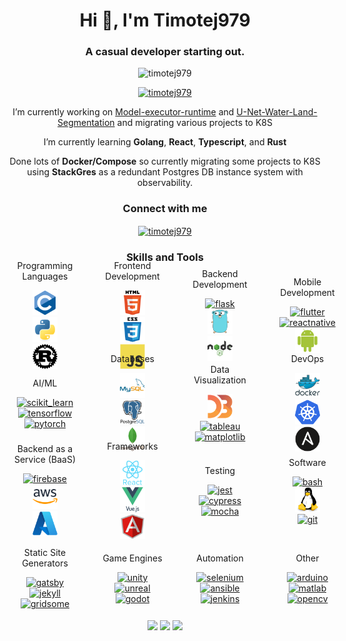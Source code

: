 <h1 align="center">Hi 👋, I'm Timotej979</h1>
<h3 align="center">A casual developer starting out.</h3>

<p align="center"> <img src="https://komarev.com/ghpvc/?username=timotej979&label=Profile%20views&color=0e75b6&style=flat" alt="timotej979" /> </p>

<p align="center"> <a href="https://github.com/ryo-ma/github-profile-trophy"><img src="https://github-profile-trophy.vercel.app/?username=timotej979&theme=tokyonight&row=3&column=3" alt="timotej979" /></a> </p>

<p align="center">I’m currently working on <a href="https://github.com/Timotej979/Model-executor-runtime">Model-executor-runtime</a> and <a href="https://github.com/Timotej979/U-Net-Water-Land-Segmentation">U-Net-Water-Land-Segmentation</a> and migrating various projects to K8S</p>

<p align="center">I’m currently learning <strong>Golang</strong>, <strong>React</strong>, <strong>Typescript</strong>, and <strong>Rust</strong></p>
<p align="center">Done lots of <strong>Docker/Compose</strong> so currently migrating some projects to K8S using <strong>StackGres</strong> as a redundant Postgres DB instance system with observability.</p>

<h3 align="center">Connect with me</h3>
<p align="center">
<a href="https://linkedin.com/in/timotej979" target="blank"><img align="center" src="https://raw.githubusercontent.com/rahuldkjain/github-profile-readme-generator/master/src/images/icons/Social/linked-in-alt.svg" alt="timotej979" height="30" width="40" /></a>
</p>

<h3 align="center">Skills and Tools</h3>

<style>
.grid-container {
  display: grid;
  grid-template-columns: repeat(4, 1fr);
  gap: 20px;
  justify-items: center;
  margin: 0 auto;
  max-width: 800px;
}

.grid-item {
  border: 2px solid neonpurple;
  border-radius: 15px;
  padding: 10px;
  text-align: center;
  width: 100px;
  height: 100px;
  display: flex;
  flex-direction: column;
  align-items: center;
  justify-content: center;
}

.grid-item img {
  width: 40px;
  height: 40px;
}

.neon-purple {
  border-color: #9b30ff;
}
</style>

<div class="grid-container">
  <div class="grid-item neon-purple">
    <p>Programming Languages</p>
    <a href="https://www.cprogramming.com/" target="_blank" rel="noreferrer">
      <img src="https://raw.githubusercontent.com/devicons/devicon/master/icons/c/c-original.svg" alt="c"/>
    </a>
    <a href="https://www.python.org" target="_blank" rel="noreferrer">
      <img src="https://raw.githubusercontent.com/devicons/devicon/master/icons/python/python-original.svg" alt="python"/>
    </a>
    <a href="https://www.rust-lang.org" target="_blank" rel="noreferrer">
      <img src="https://raw.githubusercontent.com/devicons/devicon/master/icons/rust/rust-plain.svg" alt="rust"/>
    </a>
  </div>

  <div class="grid-item neon-purple">
    <p>Frontend Development</p>
    <a href="https://www.w3.org/html/" target="_blank" rel="noreferrer">
      <img src="https://raw.githubusercontent.com/devicons/devicon/master/icons/html5/html5-original-wordmark.svg" alt="html5"/>
    </a>
    <a href="https://www.w3schools.com/css/" target="_blank" rel="noreferrer">
      <img src="https://raw.githubusercontent.com/devicons/devicon/master/icons/css3/css3-original-wordmark.svg" alt="css3"/>
    </a>
    <a href="https://developer.mozilla.org/en-US/docs/Web/JavaScript" target="_blank" rel="noreferrer">
      <img src="https://raw.githubusercontent.com/devicons/devicon/master/icons/javascript/javascript-original.svg" alt="javascript"/>
    </a>
  </div>

  <div class="grid-item neon-purple">
    <p>Backend Development</p>
    <a href="https://flask.palletsprojects.com/" target="_blank" rel="noreferrer">
      <img src="https://www.vectorlogo.zone/logos/pocoo_flask/pocoo_flask-icon.svg" alt="flask"/>
    </a>
    <a href="https://golang.org" target="_blank" rel="noreferrer">
      <img src="https://raw.githubusercontent.com/devicons/devicon/master/icons/go/go-original.svg" alt="go"/>
    </a>
    <a href="https://nodejs.org" target="_blank" rel="noreferrer">
      <img src="https://raw.githubusercontent.com/devicons/devicon/master/icons/nodejs/nodejs-original-wordmark.svg" alt="nodejs"/>
    </a>
  </div>

  <div class="grid-item neon-purple">
    <p>Mobile Development</p>
    <a href="https://flutter.dev/" target="_blank" rel="noreferrer">
      <img src="https://www.vectorlogo.zone/logos/flutterio/flutterio-icon.svg" alt="flutter"/>
    </a>
    <a href="https://reactnative.dev/" target="_blank" rel="noreferrer">
      <img src="https://reactnative.dev/img/header_logo.svg" alt="reactnative"/>
    </a>
    <a href="https://developer.android.com/" target="_blank" rel="noreferrer">
      <img src="https://raw.githubusercontent.com/devicons/devicon/master/icons/android/android-original.svg" alt="android"/>
    </a>
  </div>

  <div class="grid-item neon-purple">
    <p>AI/ML</p>
    <a href="https://scikit-learn.org/" target="_blank" rel="noreferrer">
      <img src="https://upload.wikimedia.org/wikipedia/commons/0/05/Scikit_learn_logo_small.svg" alt="scikit_learn"/>
    </a>
    <a href="https://www.tensorflow.org/" target="_blank" rel="noreferrer">
      <img src="https://www.vectorlogo.zone/logos/tensorflow/tensorflow-icon.svg" alt="tensorflow"/>
    </a>
    <a href="https://pytorch.org/" target="_blank" rel="noreferrer">
      <img src="https://www.vectorlogo.zone/logos/pytorch/pytorch-icon.svg" alt="pytorch"/>
    </a>
  </div>

  <div class="grid-item neon-purple">
    <p>Databases</p>
    <a href="https://www.mysql.com/" target="_blank" rel="noreferrer">
      <img src="https://raw.githubusercontent.com/devicons/devicon/master/icons/mysql/mysql-original-wordmark.svg" alt="mysql"/>
    </a>
    <a href="https://www.postgresql.org" target="_blank" rel="noreferrer">
      <img src="https://raw.githubusercontent.com/devicons/devicon/master/icons/postgresql/postgresql-original-wordmark.svg" alt="postgresql"/>
    </a>
    <a href="https://www.mongodb.com/" target="_blank" rel="noreferrer">
      <img src="https://raw.githubusercontent.com/devicons/devicon/master/icons/mongodb/mongodb-original-wordmark.svg" alt="mongodb"/>
    </a>
  </div>

  <div class="grid-item neon-purple">
    <p>Data Visualization</p>
    <a href="https://d3js.org/" target="_blank" rel="noreferrer">
      <img src="https://raw.githubusercontent.com/devicons/devicon/master/icons/d3js/d3js-original.svg" alt="d3js"/>
    </a>
    <a href="https://www.tableau.com/" target="_blank" rel="noreferrer">
      <img src="https://www.vectorlogo.zone/logos/tableau/tableau-icon.svg" alt="tableau"/>
    </a>
    <a href="https://matplotlib.org/" target="_blank" rel="noreferrer">
      <img src="https://matplotlib.org/_static/images/logo2.svg" alt="matplotlib"/>
    </a>
  </div>

  <div class="grid-item neon-purple">
    <p>DevOps</p>
    <a href="https://www.docker.com/" target="_blank" rel="noreferrer">
      <img src="https://raw.githubusercontent.com/devicons/devicon/master/icons/docker/docker-original-wordmark.svg" alt="docker"/>
    </a>
    <a href="https://kubernetes.io/" target="_blank" rel="noreferrer">
      <img src="https://raw.githubusercontent.com/devicons/devicon/master/icons/kubernetes/kubernetes-plain.svg" alt="kubernetes"/>
    </a>
    <a href="https://www.ansible.com/" target="_blank" rel="noreferrer">
      <img src="https://raw.githubusercontent.com/devicons/devicon/master/icons/ansible/ansible-original.svg" alt="ansible"/>
    </a>
  </div>

  <div class="grid-item neon-purple">
    <p>Backend as a Service (BaaS)</p>
    <a href="https://firebase.google.com/" target="_blank" rel="noreferrer">
      <img src="https://www.vectorlogo.zone/logos/firebase/firebase-icon.svg" alt="firebase"/>
    </a>
    <a href="https://aws.amazon.com/" target="_blank" rel="noreferrer">
      <img src="https://raw.githubusercontent.com/devicons/devicon/master/icons/amazonwebservices/amazonwebservices-original-wordmark.svg" alt="aws"/>
    </a>
    <a href="https://azure.microsoft.com/en-us/" target="_blank" rel="noreferrer">
      <img src="https://raw.githubusercontent.com/devicons/devicon/master/icons/azure/azure-original.svg" alt="azure"/>
    </a>
  </div>

  <div class="grid-item neon-purple">
    <p>Frameworks</p>
    <a href="https://reactjs.org/" target="_blank" rel="noreferrer">
      <img src="https://raw.githubusercontent.com/devicons/devicon/master/icons/react/react-original-wordmark.svg" alt="react"/>
    </a>
    <a href="https://vuejs.org/" target="_blank" rel="noreferrer">
      <img src="https://raw.githubusercontent.com/devicons/devicon/master/icons/vuejs/vuejs-original-wordmark.svg" alt="vuejs"/>
    </a>
    <a href="https://angular.io/" target="_blank" rel="noreferrer">
      <img src="https://raw.githubusercontent.com/devicons/devicon/master/icons/angularjs/angularjs-original.svg" alt="angularjs"/>
    </a>
  </div>

  <div class="grid-item neon-purple">
    <p>Testing</p>
    <a href="https://jestjs.io/" target="_blank" rel="noreferrer">
      <img src="https://www.vectorlogo.zone/logos/jestjsio/jestjsio-icon.svg" alt="jest"/>
    </a>
    <a href="https://www.cypress.io/" target="_blank" rel="noreferrer">
      <img src="https://www.vectorlogo.zone/logos/cypressio/cypressio-icon.svg" alt="cypress"/>
    </a>
    <a href="https://mochajs.org/" target="_blank" rel="noreferrer">
      <img src="https://www.vectorlogo.zone/logos/mochajs/mochajs-icon.svg" alt="mocha"/>
    </a>
  </div>

  <div class="grid-item neon-purple">
    <p>Software</p>
    <a href="https://www.gnu.org/software/bash/" target="_blank" rel="noreferrer">
      <img src="https://www.vectorlogo.zone/logos/gnu_bash/gnu_bash-icon.svg" alt="bash"/>
    </a>
    <a href="https://www.linux.org/" target="_blank" rel="noreferrer">
      <img src="https://raw.githubusercontent.com/devicons/devicon/master/icons/linux/linux-original.svg" alt="linux"/>
    </a>
    <a href="https://git-scm.com/" target="_blank" rel="noreferrer">
      <img src="https://www.vectorlogo.zone/logos/git-scm/git-scm-icon.svg" alt="git"/>
    </a>
  </div>

  <div class="grid-item neon-purple">
    <p>Static Site Generators</p>
    <a href="https://www.gatsbyjs.com/" target="_blank" rel="noreferrer">
      <img src="https://www.vectorlogo.zone/logos/gatsbyjs/gatsbyjs-icon.svg" alt="gatsby"/>
    </a>
    <a href="https://jekyllrb.com/" target="_blank" rel="noreferrer">
      <img src="https://www.vectorlogo.zone/logos/jekyllrb/jekyllrb-icon.svg" alt="jekyll"/>
    </a>
    <a href="https://gridsome.org/" target="_blank" rel="noreferrer">
      <img src="https://www.vectorlogo.zone/logos/gridsome/gridsome-icon.svg" alt="gridsome"/>
    </a>
  </div>

  <div class="grid-item neon-purple">
    <p>Game Engines</p>
    <a href="https://unity.com/" target="_blank" rel="noreferrer">
      <img src="https://www.vectorlogo.zone/logos/unity3d/unity3d-icon.svg" alt="unity"/>
    </a>
    <a href="https://www.unrealengine.com/" target="_blank" rel="noreferrer">
      <img src="https://www.vectorlogo.zone/logos/unrealengine/unrealengine-icon.svg" alt="unreal"/>
    </a>
    <a href="https://godotengine.org/" target="_blank" rel="noreferrer">
      <img src="https://www.vectorlogo.zone/logos/godotengine/godotengine-icon.svg" alt="godot"/>
    </a>
  </div>

  <div class="grid-item neon-purple">
    <p>Automation</p>
    <a href="https://www.selenium.dev/" target="_blank" rel="noreferrer">
      <img src="https://www.vectorlogo.zone/logos/selenium/selenium-icon.svg" alt="selenium"/>
    </a>
    <a href="https://www.ansible.com/" target="_blank" rel="noreferrer">
      <img src="https://www.vectorlogo.zone/logos/ansible/ansible-icon.svg" alt="ansible"/>
    </a>
    <a href="https://jenkins.io/" target="_blank" rel="noreferrer">
      <img src="https://www.vectorlogo.zone/logos/jenkins/jenkins-icon.svg" alt="jenkins"/>
    </a>
  </div>

  <div class="grid-item neon-purple">
    <p>Other</p>
    <a href="https://www.arduino.cc/" target="_blank" rel="noreferrer">
      <img src="https://cdn.worldvectorlogo.com/logos/arduino-1.svg" alt="arduino"/>
    </a>
    <a href="https://www.mathworks.com/" target="_blank" rel="noreferrer">
      <img src="https://upload.wikimedia.org/wikipedia/commons/2/21/Matlab_Logo.png" alt="matlab"/>
    </a>
    <a href="https://opencv.org/" target="_blank" rel="noreferrer">
      <img src="https://www.vectorlogo.zone/logos/opencv/opencv-icon.svg" alt="opencv"/>
    </a>
  </div>
</div>



<div align="center">
    <p style="display: inline-block;"><img src="https://github-readme-stats.vercel.app/api/top-langs?username=timotej979&show_icons=true&theme=tokyonight&locale=en&layout=compact" /></p>
    <p style="display: inline-block;"><img src="https://github-readme-stats.vercel.app/api?username=timotej979&show_icons=true&theme=tokyonight&locale=en" /></p>
    <p style="display: inline-block;"><img src="https://streak-stats.demolab.com/?user=Timotej979&theme=tokyonight" /></p>
</div>


